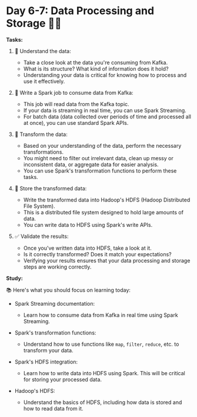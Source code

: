 # Day 6-7: Data Processing and Storage 🔄💾

**Tasks:**

1. 👀 Understand the data:
   - Take a close look at the data you're consuming from Kafka. 
   - What is its structure? What kind of information does it hold? 
   - Understanding your data is critical for knowing how to process and use it effectively.

2. 📝 Write a Spark job to consume data from Kafka:
   - This job will read data from the Kafka topic. 
   - If your data is streaming in real time, you can use Spark Streaming. 
   - For batch data (data collected over periods of time and processed all at once), you can use standard Spark APIs.

3. 🔄 Transform the data:
   - Based on your understanding of the data, perform the necessary transformations. 
   - You might need to filter out irrelevant data, clean up messy or inconsistent data, or aggregate data for easier analysis. 
   - You can use Spark's transformation functions to perform these tasks.

4. 💾 Store the transformed data:
   - Write the transformed data into Hadoop's HDFS (Hadoop Distributed File System). 
   - This is a distributed file system designed to hold large amounts of data. 
   - You can write data to HDFS using Spark's write APIs.

5. ✅ Validate the results:
   - Once you've written data into HDFS, take a look at it. 
   - Is it correctly transformed? Does it match your expectations? 
   - Verifying your results ensures that your data processing and storage steps are working correctly.

**Study:**

📚 Here's what you should focus on learning today:

- Spark Streaming documentation:
  - Learn how to consume data from Kafka in real time using Spark Streaming.

- Spark's transformation functions:
  - Understand how to use functions like `map`, `filter`, `reduce`, etc. to transform your data.

- Spark's HDFS integration:
  - Learn how to write data into HDFS using Spark. This will be critical for storing your processed data.

- Hadoop's HDFS:
  - Understand the basics of HDFS, including how data is stored and how to read data from it.
